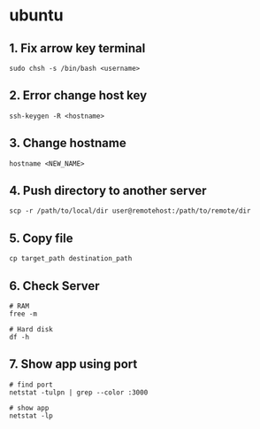 # ubuntu

## 1. Fix arrow key terminal

```
sudo chsh -s /bin/bash <username>
```

## 2. Error change host key

```
ssh-keygen -R <hostname>
```

## 3. Change hostname

```
hostname <NEW_NAME>
```

## 4. Push directory to another server

```
scp -r /path/to/local/dir user@remotehost:/path/to/remote/dir
```

## 5. Copy file

```
cp target_path destination_path
```

## 6. Check Server

```
# RAM
free -m

# Hard disk
df -h
```

## 7. Show app using port

```
# find port
netstat -tulpn | grep --color :3000

# show app
netstat -lp
```